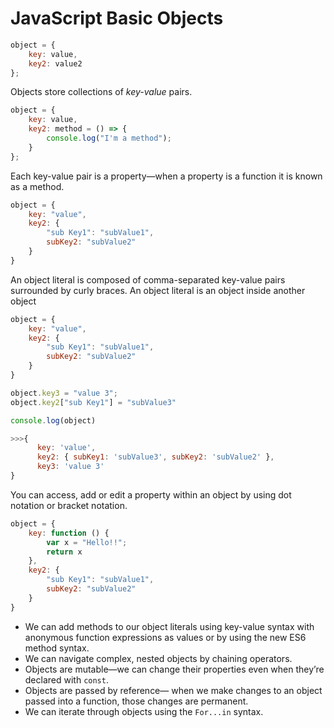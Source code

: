 # JavaScript Basic Objects



```javascript
object = {
    key: value,
    key2: value2
};
```

Objects store collections of _key-value_ pairs.



```javascript
object = {
    key: value,
    key2: method = () => {
        console.log("I'm a method");
    }
};
```

Each key-value pair is a property—when a property is a function it is known as a method.



```javascript
object = {
    key: "value",
    key2: {
        "sub Key1": "subValue1",
        subKey2: "subValue2"
    }
}
```

An object literal is composed of comma-separated key-value pairs surrounded by curly braces. An object literal is an object inside another object



```javascript
object = {
    key: "value",
    key2: {
        "sub Key1": "subValue1",
        subKey2: "subValue2"
    }
}

object.key3 = "value 3";
object.key2["sub Key1"] = "subValue3"

console.log(object)

>>>{
      key: 'value',
      key2: { subKey1: 'subValue3', subKey2: 'subValue2' },
      key3: 'value 3'
}
```

You can access, add or edit a property within an object by using dot notation or bracket notation.





```javascript
object = {
    key: function () {
        var x = "Hello!!";
        return x
    },
    key2: {
        "sub Key1": "subValue1",
        subKey2: "subValue2"
    }
}

```

* We can add methods to our object literals using key-value syntax with anonymous function expressions as values or by using the new ES6 method syntax.
* We can navigate complex, nested objects by chaining operators.
* Objects are mutable—we can change their properties even when they’re declared with `const`.
* Objects are passed by reference— when we make changes to an object passed into a function, those changes are permanent.
* We can iterate through objects using the `For...in` syntax.

